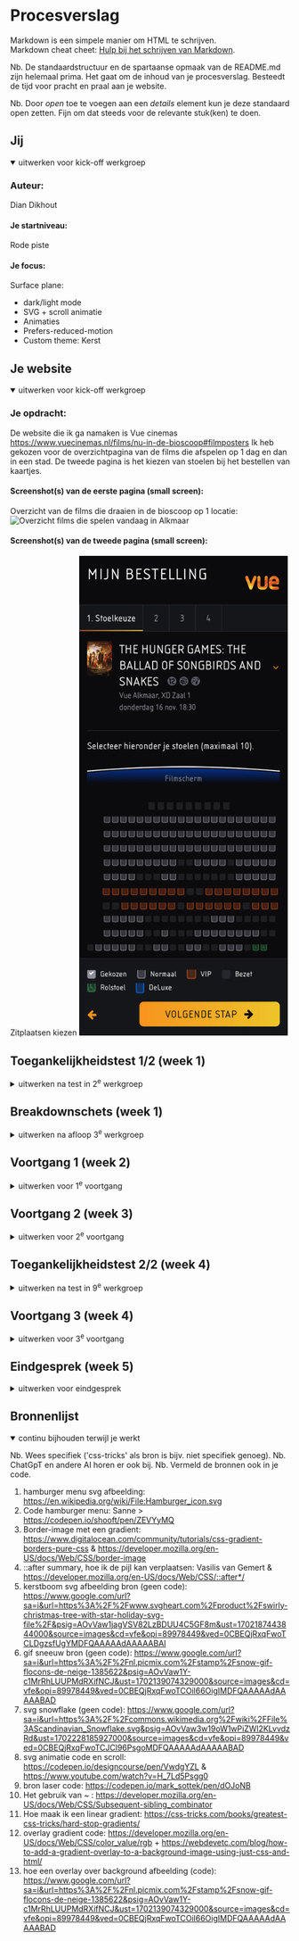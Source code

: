 # Procesverslag
Markdown is een simpele manier om HTML te schrijven.  
Markdown cheat cheet: [Hulp bij het schrijven van Markdown](https://github.com/adam-p/markdown-here/wiki/Markdown-Cheatsheet).

Nb. De standaardstructuur en de spartaanse opmaak van de README.md zijn helemaal prima. Het gaat om de inhoud van je procesverslag. Besteedt de tijd voor pracht en praal aan je website.

Nb. Door *open* toe te voegen aan een *details* element kun je deze standaard open zetten. Fijn om dat steeds voor de relevante stuk(ken) te doen.





## Jij

<details open>
  <summary>uitwerken voor kick-off werkgroep</summary>

  ### Auteur:
  Dian Dikhout

  #### Je startniveau:
  Rode piste

  #### Je focus:
  Surface plane:
  - dark/light mode
  - SVG + scroll animatie
  - Animaties
  - Prefers-reduced-motion
  - Custom theme: Kerst

 
</details>





## Je website

<details open>
  <summary>uitwerken voor kick-off werkgroep</summary>

  ### Je opdracht:
  De website die ik ga namaken is Vue cinemas    https://www.vuecinemas.nl/films/nu-in-de-bioscoop#filmposters
  Ik heb gekozen voor de overzichtpagina van de films die afspelen op 1 dag en dan in een stad. De tweede pagina is het kiezen van stoelen bij het bestellen van kaartjes.

  #### Screenshot(s) van de eerste pagina (small screen): 
  Overzicht van de films die draaien in de bioscoop op 1 locatie:
  <img src="readme-images/overzicht.jpg" width="375px" alt="Overzicht films die spelen vandaag in Alkmaar">

  #### Screenshot(s) van de tweede pagina (small screen):
  Zitplaatsen kiezen
  <img src="readme-images/film-stoelkeuze.jpg" width="375px" alt="Zitplaatsen kiezen van de film The Marvels">

</details>



## Toegankelijkheidstest 1/2 (week 1)

<details>
  <summary>uitwerken na test in 2<sup>e</sup> werkgroep</summary>

  ### Bevindingen
  Lijst met je bevindingen die in de test naar voren kwamen:
  Wat mij is opgevallen is dat je niet gemakkelijk de bestelling kan annuleren bij Vue.

  Slechtzienden:
  Grijzen teksten of icoontjes op een zwarte achtergrond van de website zie je niet goed als je slechtziend bent, bijvoorbeeld met vlekken voor je ogen. Witte tekst op gele button is ook amper te lezen. De teksten moeten niet te klein zijn. De stoelen die bezet zijn zijn niet zichtbaar en vallen weg met de achtergrond. Het lijkt dus alsof de stoelen kaart niet compleet is. Aan de ene kant is dit handig omdat de bezoekers er toch niet op kunnen klikken wegens reservering maar het kan wel fijn zijn voor slechtzienden om te weten dat er wel stoelen tussen zitten en verduidelijking hebben dat ze bezet zijn. Zij zoudenmisschien juist wel daar n het midden willen zitten.

  Gele bril: 
  De kleuren groen en blauw is niet meer te onderscheiden (stoel keuze). Ze veranderen alle twee in dezelfde kleur.

  Verteller op windows:
  De website leest van boven naar beneden. Het heeft aan de bovenkant een pop-up dat je kan sluiten. Als die niet is afgesloten dan kan ik niet naar een volgende kop omdat die niet volgens verteller bestaat.
  De overszichts pagina van de films die afspelen op een dag worden gezien als een heading maar daar neemt hij ook gelijk de sub kopjes en tijden mee van de buttons. Ook zegt hij 1 van 16 in de plaats van heading 1. Het is trouwens een H2 in de code.
  Flim pagina leest hij de tijden van de buttons wel op maar zegt niet de dag. Dit gebeurt ook als ik met de pijlen alleen navigeer en niet alleen de links. Verder als ik met de pijl keys navigeer voor tijden van 1 film dan gaat hij van beneden naar boven en moet ik eerst alle links van de voeter langs.
  De Engelse tekst, terwijl het in het Nederlands word voorgelezen, klinkt niet juist en is erg verwarrend. Vooral de film titels. Je weet niet goed wat er voorgelezen wordt. Veel films hebben een Engelse titel. Dus misschien een alt tekst met titels in het nederlands?

  Zie de resultaten van de WCAG checklist bij de toegankelijkheids test in week 4.
</details>



## Breakdownschets (week 1)

<details>
  <summary>uitwerken na afloop 3<sup>e</sup> werkgroep</summary>

  ### de hele pagina met dynamisch delen: 
  Dit is de breakdown van de film lijst/overzicht pagina van vue:
  Ik heb die van de film ticket/stoelkeuze nog niet gedaan. Ik doe deze nadat ik mijn html van de overzichtspagina heb staan en begin daar gelijk aan zonder echt een breakdown te schetsen. Het kost namelijk nogal veel tijd om dit te doen en ik kan goed de overzichts pagina als voorbeeld gebruiken.
  <img src="readme-images/notaties.jpg" width="375px" alt="breakdown van de hele pagina">


</details>





## Voortgang 1 (week 2)

<details>
  <summary>uitwerken voor 1<sup>e</sup> voortgang</summary>

  ### Stand van zaken
  Met het opbouwen van de website ben ik eerst begonnen met alle content in de html te zetten van beide pagina's. Nadat dat klaar was bn ik pas begonnen met het opmaken van de site met css. Ik ben begonnen met de film lijst. Wel heb ik al alle html staan met de justie codes (als het goed is).

  Het duurde een tijd voordat ik de foto van de film en de titel + de links van de tijden naast elkaar kreeg. Ik ben er uiteindelijk achter gekomen dat ik ze apart in een section moest zetten en door middel van flexbox en grid ze naast elkaar heb gekregen. Nu heb ik alleen het probleem dat niet alle titels gelijk naast de film poster heb staan. Er zitten rare tabs in (zie foto).<br>
  <img src="readme-images/overzicht-naast-elkaar.png" width="375px" alt="de secties met links de filmposter en rechts de titel van de film samen met de tijden knopen">

  Doordat ik ben gaan vormgeven met mobile first ziet het er wel goed uit op iPhone 8 formaat maar website formaat werdt alles op elkaar gecompressed. <br>
  <img src="readme-images/mobiel-overzicht-v1.png" width="375px" alt="Eerste vormgeving film sections van de film overzicht pagina"><br>
  <img src="readme-images/compressie-films-desktop.png" width="375px" alt="Eerste vormgeving film sections van de film overzicht pagina">

 
  ### Agenda voor meeting
  samen met je groepje opstellen

  | Dian Dikhout    | Famke Mulder    | Quinty Caspers  | Niels       |
 - We hebben niet echt gezamelijk iets waar we hulp nodig voor hebben.

 Persoonlijk:
 - film lijst heeft rare tabs



  ### Verslag van meeting
  hier na afloop snel de uitkomsten van de meeting vastleggen

  - De tabs look kwam doordat ik niet had aangegeven wat voor colomn het was (grid-template-columns: auto 1fr;).
  - Ik moet nog de javascript opdracht doen. Deze is belangrijk en hoor ik te snappen voor bijvoorbeeld het hamburgermenu.
  - Ik loop blijkbaar voor met de opdracht. Ik hoefde alleen de html af te hebben en het hoefde nog niet vormgegeven te zijn met css. Het belangrijkst was dat ik alle opdrachten had gedaan zodat ik de code snap.

 Het bleek dus dat ik niet had aangegeven op welke column de list item moest beginnen. Dit heb ik nu wel aangegeven in de css bij de li met grid-column-start: 1;. Dit zet nu ook op groter scherm formaat de films onder elkaar. <br>
  <img src="readme-images/film-overzicht-onder-elkaar.png" width="375px" alt="Groot scherm formaat waar de films nu onder elkaar zijn geplaatst">

</details>





## Voortgang 2 (week 3)

<details>
  <summary>uitwerken voor 2<sup>e</sup> voortgang</summary>

  ### Stand van zaken
  Ik heb een hamburger menu gemaakt met javascript en css en ziet er ook goed uit aleen hierdoor is mijn footer wel verdwenen. Voor de rest ben ik nog niet echt tegen dingen aangekomen. Ik weet alleen niet hoe ik moet beginnen met het maken van een stoelen kaart voor de film waar je ook op kan klikken.

  De styling van mij pagina gaat aan de andere kant goed. Ik ben bijna daarmee klaar waardoor ik snel kan gaan beginnen aan de animaties, themas, states etc.


  ### Agenda voor meeting
  samen met je groepje opstellen: we hebben allemaal zelf losse vragen van elkaar af.

  | Dian     
  - Scroll horizontaal werkt niet. Alleen verticaal.
  - Footer van de overzichts pagina verdwenen. Hoe kan je aleen de navigatie aanspreken op 1 pagina en die in de header staat?
  - Hoe kan ik het best de stoelen van de zaal maken zodat je er ook nog op kan klikken?
  - Hoe kan ik een dropdown maken voor meer informatie?


  ### Verslag van meeting
  hier na afloop snel de uitkomsten van de meeting vastleggen

  - Er staat een flexbox op de section en ik geef een width aan van 100% dat meestal juist goed is maar in dit geval wil ik m buiten de pagina hebben dus kan ik het beter aanspreken met em of pixels.
  - De navigatie moet ik specifieker aanspreken in de css en javascript. Zelf ben ik erachter gekomen dat ik in de css body:not(.ticket) kan zetten waardoor dejavascript code de navigatie op de ticket pagina niet pakt.
  - Donna (de studenten assistent) deelt met mij een specifieke code met javascript dat afbeeldingen automatisch dubliceerd. Met css moet ik dan alleen de plaatsing aangeven. anders is het t verstandigst om het gewoon 1 afbeelding van te maken.
  - Voor de dropdown heb je de html code 'details' die ik hier gemakkelijk voor kan gebruiken.

</details>





## Toegankelijkheidstest 2/2 (week 4)

<details>
  <summary>uitwerken na test in 9<sup>e</sup> werkgroep</summary>

  ### Bevindingen
  De tab werkt anders in de screen reader dan bij selecteren van de headers. Ook leest hij alles gelijk door in die sectie. Dit is een feature in de screen reader. Verder werkt mijn tabs naar linkjes wel in google chrome maar de rest van de toetsen niet. In Firefox werkt het wel (voorlezen van de h1, links en doorheen gaan met pijltjes) maar deze leest hij voor terwijl ze achter het sticky menu staan. Voor blinden die de reader gebruiken is dit niet heel erg.

  Verder leest hij wel alle links dubbel op. Dit betekend de text die erin staat en de volledige browser link. Waarom? geen idee. 
  Het is nu twee dagen erna en ik weet hoe het komt: ik ben de alt vergeten :|.

  verder heb ik de volgende resultaten van de WCAG checklist (1e test en 2e test):
  <img src="readme-images/wcag-1.jpg" width="375px" alt="WCAG checklist page 1">
  <img src="readme-images/wcag-2.jpg" width="375px" alt="WCAG checklist page 2">
  <img src="readme-images/wcag-3.jpg" width="375px" alt="WCAG checklist page 3">
  <img src="readme-images/wgac-4.jpg" width="375px" alt="WCAG checklist page 4">
  <img src="readme-images/wgac-5.jpg" width="375px" alt="WCAG checklist page 5">

</details>





## Voortgang 3 (week 4)

<details>
  <summary>uitwerken voor 3<sup>e</sup> voortgang</summary>

  ### Stand van zaken
  Ik had eindelijk een kaart voor de stoelen gemaakt met javascript alleen deze zijn niet klikbaar. Ik weet nu niet of ik de imgs er los in moet zetten met een a eromheen en dat de img verandert als er op wordt geklikt via javascript of niet. Dit ga ik vragen bij het gesprek wat de beste manier is. Ook lukt het mij niet om een pijl te zetten aan de rechter kant van de pagina voor details en de sections onder summary naast elkaar te zetten. Ik heb grid en flexbox geprobeerd.
  Verder probeer ik een kerst thema toe te voegen aan de pagina als er op de button wordt geklikt en probeer dit via een mediaquery maar dit werkt helaas niet. Ik weet nu niet of ik nou een class moet toevoegen via javascript aan de body met een klik of niet. Misschien is er wel een andere manier.


  ### Agenda voor meeting

  Ik dacht misschien heeft iedereen wel wat aan hoe je een thema toevoegd aan de hand van een klik. En als zij ook details gebruiken op hun site hoe ze de pijl het best kunnen stylen en op een plaats krijgt zoals jij maar wilt. Ik denk dat iedereen wel hier iets aan heeft.

  ### Verslag van meeting
  Hier na afloop snel de uitkomsten van de meeting vastleggen

  - Kerst thema toevoegen aan de hand van javascript die een class toevoegd aan de pagina.
  - Voor de kaart kan ik aan de hand van input checkbox een kaar bouwen en stylen met checked, not(:checked), disabled, nth of type etc.
  - Voor de details gebruik ::after en/of ::before waarin je content: 'x'; kan stoppen. Zou ook nog met [open] de content aan kunnen passen.
  - Ik kan een div toevoegen aan de hidden context in de details om het te stylen als ik dat wil. Dit wilde ik niet waardoor ik als een nerd naar mijn site most kijken en kwam samen met Vasilis op de description list omdat er informatie over de film wordt gegeven waarin ik de dt en dd in gebruik.

</details>





## Eindgesprek (week 5)

<details>
  <summary>uitwerken voor eindgesprek</summary>

  ### Je uitkomst - karakteristiek screenshots:
  <img src="readme-images/dummy-plaatje.jpg" width="375px" alt="uitomst opdracht 1">


  ### Dit ging goed/Heb ik geleerd: 
Ik heb het volgende geleerd bij dit vak:

  1. Het maken van animaties met keyframes in css. Ik moest eerst wel heel erg inkomen en het ging niet altijd goed maar op het moment dat het was gelukt was ik er erg blij mee (een springende kerstman en de link/button die bounced als je erop klikt):
  <img src="readme-images/keyframes-animatie1.png" width="375px" alt="springende animatie met keyframes">
    <img src="readme-images/keyframes-animatie.png" width="375px" alt="klik animatie">

  2. Ik heb in dit vak geleerd hoe ik een stoelen kaart zou kunnen bouwen met input checkbox:
   <img src="./readme-images/stoelen-kaart.png" width="375px" alt="Stoelenkaart film">
  
  3. Dat ik verschillende themas kan toevoegen en instellen op mijn site met @media en classes/javascript:
   <img src="readme-images/light-mode.png" width="375px" alt="Website thema light">
   <img src="readme-images/kerst-mode.png" width="375px" alt="Website thema kerst">
    <img src="readme-images/js-kerst.png" width="375px" alt="Website thema kerst javascript">

  4. Hoe ik een svg moet toevoegen aan mijn website pagina, hoe ik deze stijl en kan laten verschijnen op de pagina aan de hand van scrollen (met javascript en css). In de html moet ik de svg tag zetten waarin het pad gedefineerd word. Deze kan ik makkelijk aanvragen via illustrator als ik hem opsla als svg:
    <img src="readme-images/svg-scroll.png" width="375px" alt="Svg sneeuwvlok scroll animatie">
    <img src="readme-images/svg-path-code.png" width="375px" alt="Svg html code">
    <img src="readme-images/js-svg.png" width="375px" alt="Svg javascript code scroll">

  ### Dit was lastig/Is niet gelukt:
  Wat mij helaas niet is gelukt is dat de svg alleen te zien is als de kerstthema is geactiveerd. Ik wist eccht niet waar ik moest beginnen omdat de svg in de html code moest staan. Ik dacht misschien via javascript dat ik zeg dat de svg is hidden als de body geen .christmas class heeft. Maar na zoeken voor een code via het internet kwam ik langs vanalles behalve dat wat ik wilde. Na 3 uurtjes heb ik mij er mij bij neergelegd. Je ziet de svg nu dus ook zonder het kerst thema op de pagina.
  <img src="readme-images/mis-svg.png" width="375px" alt="Svg homepage">

  Verder is het mij niet gelukt dat elke stoel van de stoelenmap een laser schiet van achter de stoel zelf als je de stoel selecteerd/klikt. Ik moest dan elke laser per stoel positioneren. Dit werdt mij ff te gek. Hierdoor komt er nu alleen een laser over het scherm tevoorschijn als je een VIP stoel selecteerd. Het enige probleem dat ik nu nog heb is dat als er 1 geselecteerd is en ik een tweede aanklik dan komt er niet nog een laser over het scherm. Dit komt doordat ik heb gezegt dat de animatie maar 1 keer moet afspelen omdat de gebruiker anders gek wordt als de laser maar heen en weer blijft gaan. Ik kon hier niet een oplossing voor vinden helaas.
  <img src="readme-images/mis-laser.png" width="375px" alt="laser schieten vanuit midden in de pagina en niet elke stoel los">
  <img src="readme-images/laser-scherm.png" width="375px" alt="zijkant scherm">

</details>





## Bronnenlijst

<details open>
  <summary>continu bijhouden terwijl je werkt</summary>

  Nb. Wees specifiek ('css-tricks' als bron is bijv. niet specifiek genoeg). 
  Nb. ChatGpT en andere AI horen er ook bij.
  Nb. Vermeld de bronnen ook in je code.

  1. hamburger menu svg afbeelding: https://en.wikipedia.org/wiki/File:Hamburger_icon.svg
  2. Code hamburger menu: Sanne > https://codepen.io/shooft/pen/ZEVYyMQ
  3. Border-image met een gradient: https://www.digitalocean.com/community/tutorials/css-gradient-borders-pure-css & https://developer.mozilla.org/en-US/docs/Web/CSS/border-image
  4. ::after summary, hoe ik de pijl kan verplaatsen:  Vasilis van Gemert & https://developer.mozilla.org/en-US/docs/Web/CSS/::after*/
  5. kerstboom svg afbeelding bron (geen code): https://www.google.com/url?sa=i&url=https%3A%2F%2Fwww.svgheart.com%2Fproduct%2Fswirly-christmas-tree-with-star-holiday-svg-file%2F&psig=AOvVaw1jagVSV82LzBDUU4C5GF8m&ust=1702187443844000&source=images&cd=vfe&opi=89978449&ved=0CBEQjRxqFwoTCLDgzsfUgYMDFQAAAAAdAAAAABAI 
  6. gif sneeuw bron (geen code): https://www.google.com/url?sa=i&url=https%3A%2F%2Fnl.picmix.com%2Fstamp%2Fsnow-gif-flocons-de-neige-1385622&psig=AOvVaw1Y-c1MrRhLUUPMdRXifNCJ&ust=1702139074329000&source=images&cd=vfe&opi=89978449&ved=0CBEQjRxqFwoTCOil66OigIMDFQAAAAAdAAAAABAD
  7. svg snowflake (geen code): https://www.google.com/url?sa=i&url=https%3A%2F%2Fcommons.wikimedia.org%2Fwiki%2FFile%3AScandinavian_Snowflake.svg&psig=AOvVaw3w19oW1wPiZWl2KLvvdzRd&ust=1702228185927000&source=images&cd=vfe&opi=89978449&ved=0CBEQjRxqFwoTCJCl96PsgoMDFQAAAAAdAAAAABAD 
  8. svg animatie code en scroll: https://codepen.io/designcourse/pen/VwdgYZL & https://www.youtube.com/watch?v=H_7Ld5Psgg0
  9. bron laser code: https://codepen.io/mark_sottek/pen/dOJoNB
  10. Het gebruik van ~ : https://developer.mozilla.org/en-US/docs/Web/CSS/Subsequent-sibling_combinator 
  11. Hoe maak ik een linear gradient:   https://css-tricks.com/books/greatest-css-tricks/hard-stop-gradients/
  12. overlay gradient code: https://developer.mozilla.org/en-US/docs/Web/CSS/color_value/rgb + https://webdevetc.com/blog/how-to-add-a-gradient-overlay-to-a-background-image-using-just-css-and-html/
  13. hoe een overlay over background afbeelding (code): https://www.google.com/url?sa=i&url=https%3A%2F%2Fnl.picmix.com%2Fstamp%2Fsnow-gif-flocons-de-neige-1385622&psig=AOvVaw1Y-c1MrRhLUUPMdRXifNCJ&ust=1702139074329000&source=images&cd=vfe&opi=89978449&ved=0CBEQjRxqFwoTCOil66OigIMDFQAAAAAdAAAAABAD 

</details>
